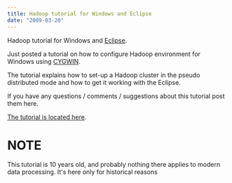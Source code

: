 ```yaml
---
title: Hadoop tutorial for Windows and Eclipse
date: "2009-03-20"
---
```


Hadoop tutorial for Windows and [Eclipse](https://www.eclipse.org/).

Just posted a tutorial on how to configure Hadoop environment for Windows using [CYGWIN](http://www.cygwin.com/).

The tutorial explains how to set-up a Hadoop cluster in the pseudo distributed mode and how to get it working with the Eclipse.

If you have any questions / comments / suggestions about this tutorial post them here.

[The tutorial is located here](http://v-lad.org/Tutorials/Hadoop/00%20-%20Intro.html).

# NOTE

This tutorial is 10 years old, and probably nothing there applies to modern data processing.
It's here only for historical reasons
